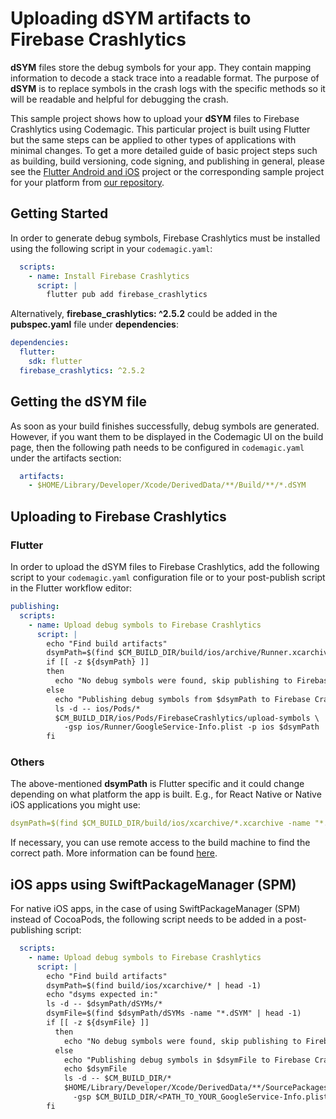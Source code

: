 # Uploading dSYM artifacts to Firebase Crashlytics

**dSYM** files store the debug symbols for your app. They contain mapping information to decode a stack trace into a readable format. The purpose of **dSYM** is to replace symbols in the crash logs with the specific methods so it will be readable and helpful for debugging the crash. 

This sample project shows how to upload your **dSYM** files to Firebase Crashlytics using Codemagic. This particular project is built using Flutter but the same steps can be applied to other types of applications with minimal changes. To get a more detailed guide of basic project steps such as building, build versioning, code signing, and publishing in general, please see the [Flutter Android and iOS](https://github.com/codemagic-ci-cd/codemagic-sample-projects/tree/main/flutter/flutter-android-and-ios-yaml-demo-project) project or the corresponding sample project for your platform from [our repository](https://github.com/codemagic-ci-cd/codemagic-sample-projects/tree/main/integrations/firebase_crashlytics_demo_project).
## Getting Started

In order to generate debug symbols, Firebase Crashlytics must be installed using the following script in your `codemagic.yaml`:


```yaml
  scripts:
    - name: Install Firebase Crashlytics
      script: | 
        flutter pub add firebase_crashlytics
```

Alternatively, **firebase_crashlytics: ^2.5.2** could be added in the **pubspec.yaml** file under **dependencies**:

```yaml
dependencies:
  flutter:
    sdk: flutter
  firebase_crashlytics: ^2.5.2
```

## Getting the dSYM file

As soon as your build finishes successfully, debug symbols are generated. However, if you want them to be displayed in the Codemagic UI on the build page, then the following path needs to be configured in `codemagic.yaml` under the artifacts section:

```yaml
  artifacts:
    - $HOME/Library/Developer/Xcode/DerivedData/**/Build/**/*.dSYM
```

## Uploading to Firebase Crashlytics

### Flutter

In order to upload the dSYM files to Firebase Crashlytics, add the following script to your `codemagic.yaml` configuration file or to your post-publish script in the Flutter workflow editor: 

```yaml
publishing:
  scripts:
    - name: Upload debug symbols to Firebase Crashlytics
      script: | 
        echo "Find build artifacts"
        dsymPath=$(find $CM_BUILD_DIR/build/ios/archive/Runner.xcarchive -name "*.dSYM" | head -1)
        if [[ -z ${dsymPath} ]]
        then
          echo "No debug symbols were found, skip publishing to Firebase Crashlytics"
        else
          echo "Publishing debug symbols from $dsymPath to Firebase Crashlytics"
          ls -d -- ios/Pods/*
          $CM_BUILD_DIR/ios/Pods/FirebaseCrashlytics/upload-symbols \
            -gsp ios/Runner/GoogleService-Info.plist -p ios $dsymPath
        fi
```

### Others

The above-mentioned **dsymPath** is Flutter specific and it could change depending on what platform the app is built. E.g., for React Native or Native iOS applications you might use:

```yaml
dsymPath=$(find $CM_BUILD_DIR/build/ios/xcarchive/*.xcarchive -name "*.dSYM" | head -1)
```

If necessary, you can use remote access to the build machine to find the correct path. More information can be found [here](https://docs.codemagic.io/troubleshooting/accessing-builder-machine-via-ssh).


## iOS apps using SwiftPackageManager (SPM)

For native iOS apps, in the case of using SwiftPackageManager (SPM) instead of CocoaPods, the following script needs to be added in a post-publishing script:

```yaml
  scripts:
    - name: Upload debug symbols to Firebase Crashlytics
      script: | 
        echo "Find build artifacts"
        dsymPath=$(find build/ios/xcarchive/* | head -1)
        echo "dsyms expected in:"
        ls -d -- $dsymPath/dSYMs/*
        dsymFile=$(find $dsymPath/dSYMs -name "*.dSYM" | head -1) 
        if [[ -z ${dsymFile} ]]
          then
            echo "No debug symbols were found, skip publishing to Firebase Crashlytics"
          else
            echo "Publishing debug symbols in $dsymFile to Firebase Crashlytics"
            echo $dsymFile
            ls -d -- $CM_BUILD_DIR/*
            $HOME/Library/Developer/Xcode/DerivedData/**/SourcePackages/checkouts/firebase-ios-sdk/Crashlytics/upload-symbols \
              -gsp $CM_BUILD_DIR/<PATH_TO_YOUR_GoogleService-Info.plist> -p ios $dsymFile
        fi
```
